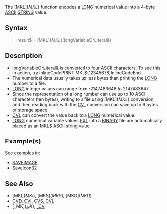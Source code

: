 The [MKL$](MKL$) function encodes a [LONG](LONG) numerical value into a 4-byte [ASCII](ASCII) [STRING](STRING) value.


## Syntax

>  result$ = [MKL$](MKL$)(longVariableOrLiteral&)


## Description

* longVariableOrLiteral& is converted to four ASCII characters. To see this in action, try InlineCodePRINT MKL$(12345678)InlineCodeEnd.
* The numerical data usually takes up less bytes than printing the [LONG](LONG) number to a file.
* [LONG](LONG) integer values can range from -2147483648 to 2147483647.
* Since the representation of a long number can use up to 10 ASCII characters (ten bytes), writing to a file using [MKL$](MKL$) conversion, and then reading back with the [CVL](CVL) conversion can save up to 6 bytes of storage space.
* [CVL](CVL) can convert the value back to a [LONG](LONG) numerical value.
* [LONG](LONG) numerical variable values [PUT](PUT) into a [BINARY](BINARY) file are automatically placed as an MKL$ [ASCII](ASCII) string value.


## Example(s)

See examples in:
* [SAVEIMAGE](SAVEIMAGE)
* [SaveIcon32](SaveIcon32)


## See Also

* [MKI$](MKI$), [MKS$](MKS$), [MKD$](MKD$)
* [CVD](CVD), [CVI](CVI), [CVS](CVS), [CVL](CVL)
* [_MK$](_MK$), [_CV](_CV)




